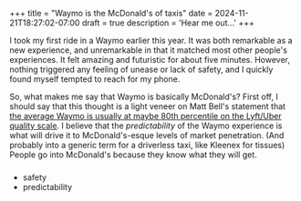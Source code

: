 +++
title = "Waymo is the McDonald's of taxis"
date = 2024-11-21T18:27:02-07:00
draft = true
description = 'Hear me out...'
+++

I took my first ride in a Waymo earlier this year. It was both remarkable as a new experience, and unremarkable in that it matched most other people's experiences. It felt amazing and futuristic for about five minutes. However, nothing triggered any feeling of unease or lack of safety, and I quickly found myself tempted to reach for my phone.

So, what makes me say that Waymo is basically McDonald's? First off, I should say that this thought is a light veneer on Matt Bell's statement that [the average Waymo is usually at maybe 80th percentile on the Lyft/Uber quality scale](https://www.mattbell.us/what-i-learned-from-130-hours-in-a-waymo/). I believe that the _predictability_ of the Waymo experience is what will drive it to McDonald's-esque levels of market penetration. (And probably into a generic term for a driverless taxi, like Kleenex for tissues) People go into McDonald's because they know what they will get.

### 

* safety
* predictability


